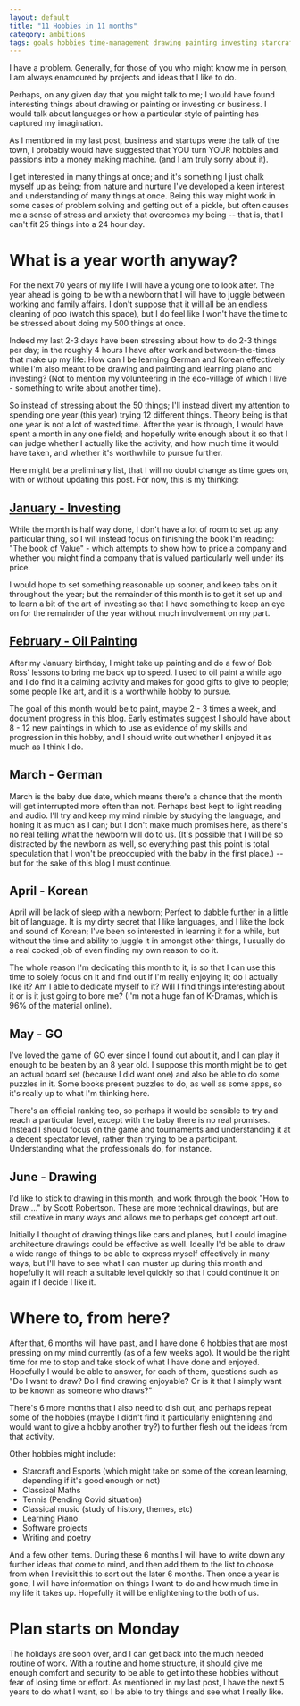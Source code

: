 ```yaml
---
layout: default
title: "11 Hobbies in 11 months"
category: ambitions
tags: goals hobbies time-management drawing painting investing starcraft languages german korean
---
```


I have a problem. Generally, for those of you who might know me in person, I am always enamoured by projects and ideas that I like to do.

Perhaps, on any given day that you might talk to me; I would have found interesting things about drawing or painting or investing or business. I would talk about languages or how a particular style of painting has captured my imagination. 

As I mentioned in my last post, business and startups were the talk of the town, I probably would have suggested that YOU turn YOUR hobbies and passions into a money making machine. (and I am truly sorry about it). 

I get interested in many things at once; and it's something I just chalk myself up as being; from nature and nurture I've developed a keen interest and understanding of many things at once. Being this way might work in some cases of problem solving and getting out of a pickle, but often causes me a sense of stress and anxiety that overcomes my being -- that is, that I can't fit 25 things into a 24 hour day. 

# What is a year worth anyway? 

For the next 70 years of my life I will have a young one to look after. The year ahead is going to be with a newborn that I will have to juggle between working and family affairs. I don't suppose that it will all be an endless cleaning of poo (watch this space), but I do feel like I won't have the time to be stressed about doing my 500 things at once. 

Indeed my last 2-3 days have been stressing about how to do 2-3 things per day; in the roughly 4 hours I have after work and between-the-times that make up my life: How can I be learning German and Korean effectively while I'm also meant to be drawing and painting and learning piano and investing? (Not to mention my volunteering in the eco-village of which I live - something to write about another time).

So instead of stressing about the 50 things; I'll instead divert my attention to spending one year (this year) trying 12 different things. Theory being is that one year is not a lot of wasted time. After the year is through, I would have spent a month in any one field; and hopefully write enough about it so that I can judge whether I actually like the activity, and how much time it would have taken, and whether it's worthwhile to pursue further.

Here might be a preliminary list, that I will no doubt change as time goes on, with or without updating this post. For now, this is my thinking:

## [January - Investing](/11-hobbies/2022/01/17/investing.html)

While the month is half way done, I don't have a lot of room to set up any particular thing, so I will instead focus on finishing the book I'm reading: "The book of Value" - which attempts to show how to price a company and whether you might find a company that is valued particularly well under its price. 

I would hope to set something reasonable up sooner, and keep tabs on it throughout the year; but the remainder of this month is to get it set up and to learn a bit of the art of investing so that I have something to keep an eye on for the remainder of the year without much involvement on my part. 

## [February - Oil Painting](/11-hobbies/2022/01/30/oil-painting.html)

After my January birthday, I might take up painting and do a few of Bob Ross' lessons to bring me back up to speed. I used to oil paint a while ago and I do find it a calming activity and makes for good gifts to give to people; some people like art, and it is a worthwhile hobby to pursue.

The goal of this month would be to paint, maybe 2 - 3 times a week, and document progress in this blog. Early estimates suggest I should have about 8 - 12 new paintings in which to use as evidence of my skills and progression in this hobby, and I should write out whether I enjoyed it as much as I think I do. 

## March - German

March is the baby due date, which means there's a chance that the month will get interrupted more often than not. Perhaps best kept to light reading and audio. I'll try and keep my mind nimble by studying the language, and honing it as much as I can; but I don't make much promises here, as there's no real telling what the newborn will do to us. (It's possible that I will be so distracted by the newborn as well, so everything past this point is total speculation that I won't be preoccupied with the baby in the first place.) -- but for the sake of this blog I must continue.

## April - Korean 

April will be lack of sleep with a newborn; Perfect to dabble further in a little bit of language. It is my dirty secret that I like languages, and I like the look and sound of Korean; I've been so interested in learning it for a while, but without the time and ability to juggle it in amongst other things, I usually do a real cocked job of even finding my own reason to do it.

The whole reason I'm dedicating this month to it, is so that I can use this time to solely focus on it and find out if I'm really enjoying it; do I actually like it? Am I able to dedicate myself to it? Will I find things interesting about it or is it just going to bore me? (I'm not a huge fan of K-Dramas, which is 96% of the material online).

## May - GO

I've loved the game of GO ever since I found out about it, and I can play it enough to be beaten by an 8 year old. I suppose this month might be to get an actual board set (because I did want one) and also be able to do some puzzles in it. Some books present puzzles to do, as well as some apps, so it's really up to what I'm thinking here. 

There's an official ranking too, so perhaps it would be sensible to try and reach a particular level, except with the baby there is no real promises. Instead I should focus on the game and tournaments and understanding it at a decent spectator level, rather than trying to be a participant. Understanding what the professionals do, for instance.

## June - Drawing

I'd like to stick to drawing in this month, and work through the book "How to Draw ..." by Scott Robertson. These are more technical drawings, but are still creative in many ways and allows me to perhaps get concept art out. 

Initially I thought of drawing things like cars and planes, but I could imagine architecture drawings could be effective as well. Ideally I'd be able to draw a wide range of things to be able to express myself effectively in many ways, but I'll have to see what I can muster up during this month and hopefully it will reach a suitable level quickly so that I could continue it on again if I decide I like it. 

# Where to, from here? 

After that, 6 months will have past, and I have done 6 hobbies that are most pressing on my mind currently (as of a few weeks ago). It would be the right time for me to stop and take stock of what I have done and enjoyed. Hopefully I would be able to answer, for each of them, questions such as "Do I want to draw? Do I find drawing enjoyable? Or is it that I simply want to be known as someone who draws?"

There's 6 more months that I also need to dish out, and perhaps repeat some of the hobbies (maybe I didn't find it particularly enlightening and would want to give a hobby another try?) to further flesh out the ideas from that activity.

Other hobbies might include:

* Starcraft and Esports (which might take on some of the korean learning, depending if it's good enough or not)
* Classical Maths
* Tennis (Pending Covid situation)
* Classical music (study of history, themes, etc)
* Learning Piano
* Software projects
* Writing and poetry

And a few other items. During these 6 months I will have to write down any further ideas that come to mind, and then add them to the list to choose from when I revisit this to sort out the later 6 months. Then once a year is gone, I will have information on things I want to do and how much time in my life it takes up. Hopefully it will be enlightening to the both of us.

# Plan starts on Monday

The holidays are soon over, and I can get back into the much needed routine of work. With a routine and home structure, it should give me enough comfort and security to be able to get into these hobbies without fear of losing time or effort. As mentioned in my last post, I have the next 5 years to do what I want, so I be able to try things and see what I really like. 
